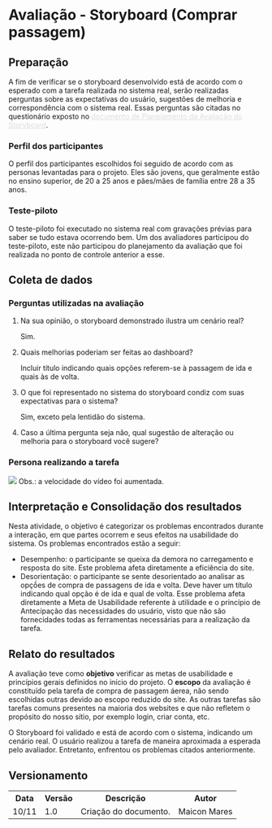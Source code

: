 # Avaliação - Storyboard (Comprar passagem)

## Preparação
<p>A fim de verificar se o storyboard desenvolvido está de acordo com o esperado com a tarefa realizada no sistema real, serão realizadas perguntas sobre as expectativas do usuário, sugestões de melhoria e correspondência com o sistema real. Essas perguntas são citadas no questionário exposto no <a style="color:#ddd" href="https://interacao-humano-computador.github.io/2020.1-Zupper/planejamento-storyboard/">documento de Planejamento da Avaliação do Storyboard</a>.</p>

### Perfil dos participantes
<p>O perfil dos participantes escolhidos foi seguido de acordo com as personas levantadas para o projeto. Eles são jovens, que geralmente estão no ensino superior, de 20 a 25 anos e pães/mães de família entre 28 a 35 anos.</p>

### Teste-piloto
<p>O teste-piloto foi executado no sistema real com gravações prévias para saber se tudo estava ocorrendo bem. Um dos avaliadores participou do teste-piloto, este não participou do planejamento da avaliação que foi realizada no ponto de controle anterior a esse.</p>

## Coleta de dados

### Perguntas utilizadas na avaliação
<ol>
    <li>Na sua opinião, o storyboard demonstrado ilustra um cenário real?</li>
    <p>Sim.</p>
    <li>Quais melhorias poderiam ser feitas ao dashboard?</li>
    <p>Incluir título indicando quais opções referem-se à passagem de ida e quais às de volta.</p>
    <li>O que foi representado no sistema do storyboard condiz com suas expectativas para o sistema?</li>
    <p>Sim, exceto pela lentidão do sistema.</p>
    <li>Caso a última pergunta seja não, qual sugestão de alteração ou melhoria para o storyboard você sugere?</li>
</ol>

### Persona realizando a tarefa
<img src="../images/coleta-dados.gif"/>
<span>Obs.: a velocidade do vídeo foi aumentada.</span>

## Interpretação e Consolidação dos resultados
<p>Nesta atividade, o objetivo é categorizar os problemas encontrados durante a interação, em que partes ocorrem e seus efeitos na usabilidade do sistema. Os problemas encontrados estão a seguir:</p>
<ul>
    <li>Desempenho: o participante se queixa da demora no carregamento e resposta do site. Este problema afeta diretamente a eficiência do site.</li>
    <li>Desorientação: o participante se sente desorientado ao analisar as opçṍes de compra de passagens de ida e volta. Deve haver um título indicando qual opção é de ida e qual de volta. Esse problema afeta diretamente a Meta de Usabilidade referente à utilidade e o princípio de Antecipação das necessidades do usuário, visto que não são fornecidades todas as ferramentas necessárias para a realização da tarefa.</li>
</ul>

## Relato do resultados
<p>A avaliação teve como <strong>objetivo</strong> verificar as metas de usabilidade e princípios gerais definidos no início do projeto. O <strong>escopo</strong> da avaliação é constituído pela tarefa de compra de passagem áerea, não sendo escolhidas outras devido ao escopo reduzido do site. As outras tarefas são tarefas comuns presentes na maioria dos websites e que não refletem o propósito do nosso sítio, por exemplo login, criar conta, etc.</p>
<p>O Storyboard foi validado e está de acordo com o sistema, indicando um cenário real. O usuário realizou a tarefa de maneira aproximada a esperada pelo avaliador. Entretanto, enfrentou os problemas citados anteriormente.</p>

## Versionamento

<table>
  <tr>
    <th>Data</th>
    <th>Versão</th>
    <th>Descrição</th>
    <th>Autor</th>
  </tr>
  <tr>
    <td>10/11</td>
    <td>1.0</td>
    <td>Criação do documento.</td>
    <td>Maicon Mares</td>
  </tr>
</table>
